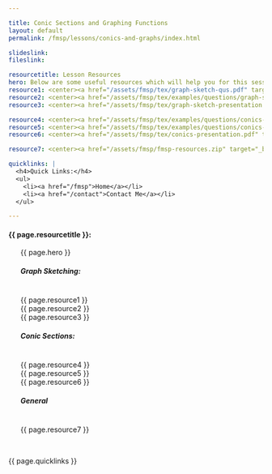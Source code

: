 ```yaml
---

title: Conic Sections and Graphing Functions
layout: default
permalink: /fmsp/lessons/conics-and-graphs/index.html

slideslink:
fileslink:

resourcetitle: Lesson Resources
hero: Below are some useful resources which will help you for this session.<br/>
resource1: <center><a href="/assets/fmsp/tex/graph-sketch-qus.pdf" target="_blank" class="btn btn-ghost">Practice Questions</a></center><!--<br/><center><a href="/assets/fmsp/tex/graph-sketch-qus.pdf" target="_blank" class="btn btn-ghost">Practice Solutions</a></center>-->
resource2: <center><a href="/assets/fmsp/tex/examples/questions/graph-sketch-extra.pdf" target="_blank" class="btn btn-ghost">Exam Questions</a></center>
resource3: <center><a href="/assets/fmsp/tex/graph-sketch-presentation.pdf" target="_blank" class="btn btn-ghost">Presentation</a></center>

resource4: <center><a href="/assets/fmsp/tex/examples/questions/conics-questions.pdf" target="_blank" class="btn btn-ghost">Practice Questions</a></center>
resource5: <center><a href="/assets/fmsp/tex/examples/questions/conics-extra.pdf" target="_blank" class="btn btn-ghost">Exam Questions</a></center>
resource6: <center><a href="/assets/fmsp/tex/conics-presentation.pdf" target="_blank" class="btn btn-ghost">Presentation</a></center>

resource7: <center><a href="/assets/fmsp/fmsp-resources.zip" target="_blank" class="btn btn-ghost">FMSP Resources (from previous years)</a></center>

quicklinks: |
  <h4>Quick Links:</h4>
  <ul>
    <li><a href="/fmsp">Home</a></li>
    <li><a href="/contact">Contact Me</a></li>
  </ul>

---
```


<h4>{{ page.resourcetitle }}:</h4>
<ul style="list-style-type:disc;">
  {{ page.hero }}
  <br/>
  <h5>Graph Sketching:</h5>
  <br/>
  {{ page.resource1 }}
  <br/>
  {{ page.resource2 }}
  <br/>
  {{ page.resource3 }}
  <br/>
  <h5>Conic Sections:</h5>
  <br/>
  {{ page.resource4 }}
  <br/>
  {{ page.resource5 }}
  <br/>
  {{ page.resource6 }}
  <br/>
  <h5>General</h5>
  <br/>
  {{ page.resource7 }}
</ul>
<br/>

{{ page.quicklinks }}

<br/>
